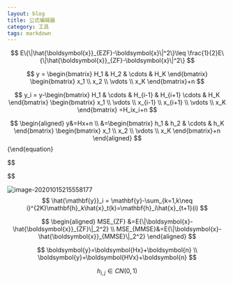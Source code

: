 ```yaml
---
layout: blog
title: 公式编辑器
category: 工具
tags: markdown
---
```


$$
E\{\|\hat{\boldsymbol{x}}_{EZF}-\boldsymbol{x}\|^2\}\leq \frac{1}{2}E\{\|\hat{\boldsymbol{x}}_{ZF}-\boldsymbol{x}\|^2\}
$$

$$
y = \begin{bmatrix}
H_1 & H_2 & \cdots & H_K
\end{bmatrix}
\begin{bmatrix}
	x_1 \\
	x_2 \\
	\vdots \\
	x_K	
\end{bmatrix}+n
$$

$$
y_i = y-\begin{bmatrix}
H_1 & \cdots & H_{i-1} & H_{i+1} \cdots & H_K
\end{bmatrix}
\begin{bmatrix}
	x_1 \\
	\vdots \\
	x_{i-1} \\
	x_{i+1} \\
	\vdots \\
	x_K	
\end{bmatrix}
=H_ix_i+n
$$

$$
\begin{aligned}
y&=Hx+n \\
&=\begin{bmatrix} 
h_1 & h_2 & \cdots & h_K
\end{bmatrix}
\begin{bmatrix} 
x_1  \\ 
x_2  \\
\vdots \\
x_K
\end{bmatrix}+n
\end{aligned}
$$ {\end{equation}

$$

$$

![image-20201015215558177](C:\Users\admin\Desktop\公式编辑器.assets\image-20201015215558177.png)
$$
\hat{\mathbf{y}}_i = \mathbf{y}-\sum_{k=1,k\neq i}^{2K}\mathbf{h}_k\hat{x}_t(k)=\mathbf{h}_i\hat{x}_{t+1}(i)
$$

$$
\begin{aligned}
MSE_{ZF}  &=E{\|\boldsymbol{x}-\hat{\boldsymbol{x}}_{ZF}\|_2^2} \\
MSE_{MMSE}&=E{\|\boldsymbol{x}-\hat{\boldsymbol{x}}_{MMSE}\|_2^2}
\end{aligned}
$$

$$
\boldsymbol{y}=\boldsymbol{Hx}+\boldsymbol{n} \\
\boldsymbol{y}=\boldsymbol{HVx}+\boldsymbol{n}
$$

$$
h_{i,j}\in CN(0,1)
$$

